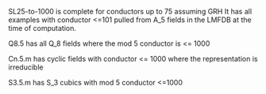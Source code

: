 SL25-to-1000 is complete for conductors up to 75 assuming GRH
It has all examples with conductor <=101 pulled from A_5 fields in 
the LMFDB at the time of computation.

Q8.5 has all Q_8 fields where the mod 5 conductor is <= 1000

Cn.5.m has cyclic fields with conductor <= 1000 where the representation
is irreducible

S3.5.m has S_3 cubics with mod 5 conductor <=1000
